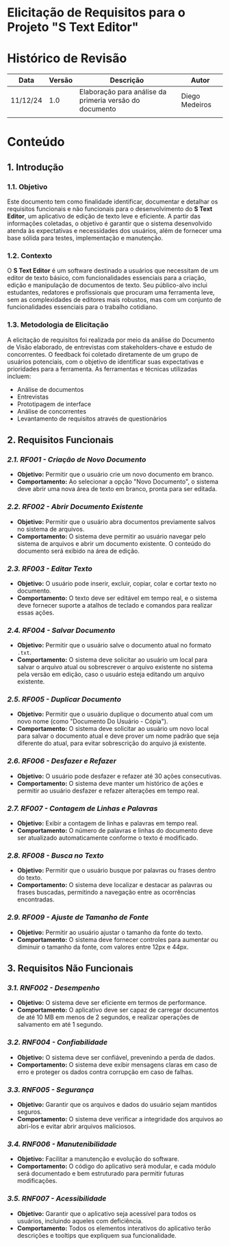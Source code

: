 # **Elicitação de Requisitos para o Projeto "S Text Editor"**

# **Histórico de Revisão**

| Data     | Versão | Descrição                                               | Autor          |
| -------- | ------ | ------------------------------------------------------- | -------------- |
| 11/12/24 | 1.0    | Elaboração para análise da primeria versão do documento | Diego Medeiros |
|          |        |                                                         |                |

# **Conteúdo**

## **1. Introdução**

### **1.1. Objetivo**

Este documento tem como finalidade identificar, documentar e detalhar os requisitos funcionais e não funcionais para o desenvolvimento do **S Text Editor**, um aplicativo de edição de texto leve e eficiente. A partir das informações coletadas, o objetivo é garantir que o sistema desenvolvido atenda às expectativas e necessidades dos usuários, além de fornecer uma base sólida para testes, implementação e manutenção.

### **1.2. Contexto**

O **S Text Editor** é um software destinado a usuários que necessitam de um editor de texto básico, com funcionalidades essenciais para a criação, edição e manipulação de documentos de texto. Seu público-alvo inclui estudantes, redatores e profissionais que procuram uma ferramenta leve, sem as complexidades de editores mais robustos, mas com um conjunto de funcionalidades essenciais para o trabalho cotidiano.

### **1.3. Metodologia de Elicitação**

A elicitação de requisitos foi realizada por meio da análise do Documento de Visão elaborado, de entrevistas com stakeholders-chave e estudo de concorrentes. O feedback foi coletado diretamente de um grupo de usuários potenciais, com o objetivo de identificar suas expectativas e prioridades para a ferramenta. As ferramentas e técnicas utilizadas incluem:

- Análise de documentos
- Entrevistas
- Prototipagem de interface
- Análise de concorrentes
- Levantamento de requisitos através de questionários

## **2. Requisitos Funcionais**

### _2.1. RF001 - Criação de Novo Documento_

- **Objetivo:** Permitir que o usuário crie um novo documento em branco.
- **Comportamento:** Ao selecionar a opção "Novo Documento", o sistema deve abrir uma nova área de texto em branco, pronta para ser editada.

### _2.2. RF002 - Abrir Documento Existente_

- **Objetivo:** Permitir que o usuário abra documentos previamente salvos no sistema de arquivos.
- **Comportamento:** O sistema deve permitir ao usuário navegar pelo sistema de arquivos e abrir um documento existente. O conteúdo do documento será exibido na área de edição.

### _2.3. RF003 - Editar Texto_

- **Objetivo:** O usuário pode inserir, excluir, copiar, colar e cortar texto no documento.
- **Comportamento:** O texto deve ser editável em tempo real, e o sistema deve fornecer suporte a atalhos de teclado e comandos para realizar essas ações.

### _2.4. RF004 - Salvar Documento_

- **Objetivo:** Permitir que o usuário salve o documento atual no formato `.txt`.
- **Comportamento:** O sistema deve solicitar ao usuário um local para salvar o arquivo atual ou sobrescrever o arquivo existente no sistema pela versão em edição, caso o usuário esteja editando um arquivo existente.

### _2.5. RF005 - Duplicar Documento_

- **Objetivo:** Permitir que o usuário duplique o documento atual com um novo nome (como "Documento Do Usuário - Cópia").
- **Comportamento:** O sistema deve solicitar ao usuário um novo local para salvar o documento atual e deve prover um nome padrão que seja diferente do atual, para evitar sobrescrição do arquivo já existente.

### _2.6. RF006 - Desfazer e Refazer_

- **Objetivo:** O usuário pode desfazer e refazer até 30 ações consecutivas.
- **Comportamento:** O sistema deve manter um histórico de ações e permitir ao usuário desfazer e refazer alterações em tempo real.

### _2.7. RF007 - Contagem de Linhas e Palavras_

- **Objetivo:** Exibir a contagem de linhas e palavras em tempo real.
- **Comportamento:** O número de palavras e linhas do documento deve ser atualizado automaticamente conforme o texto é modificado.

### _2.8. RF008 - Busca no Texto_

- **Objetivo:** Permitir que o usuário busque por palavras ou frases dentro do texto.
- **Comportamento:** O sistema deve localizar e destacar as palavras ou frases buscadas, permitindo a navegação entre as ocorrências encontradas.

### _2.9. RF009 - Ajuste de Tamanho de Fonte_

- **Objetivo:** Permitir ao usuário ajustar o tamanho da fonte do texto.
- **Comportamento:** O sistema deve fornecer controles para aumentar ou diminuir o tamanho da fonte, com valores entre 12px e 44px.

## **3. Requisitos Não Funcionais**

### _3.1. RNF002 - Desempenho_

- **Objetivo:** O sistema deve ser eficiente em termos de performance.
- **Comportamento:** O aplicativo deve ser capaz de carregar documentos de até 10 MB em menos de 2 segundos, e realizar operações de salvamento em até 1 segundo.

### _3.2. RNF004 - Confiabilidade_

- **Objetivo:** O sistema deve ser confiável, prevenindo a perda de dados.
- **Comportamento:** O sistema deve exibir mensagens claras em caso de erro e proteger os dados contra corrupção em caso de falhas.

### _3.3. RNF005 - Segurança_

- **Objetivo:** Garantir que os arquivos e dados do usuário sejam mantidos seguros.
- **Comportamento:** O sistema deve verificar a integridade dos arquivos ao abri-los e evitar abrir arquivos maliciosos.

### _3.4. RNF006 - Manutenibilidade_

- **Objetivo:** Facilitar a manutenção e evolução do software.
- **Comportamento:** O código do aplicativo será modular, e cada módulo será documentado e bem estruturado para permitir futuras modificações.

### _3.5. RNF007 - Acessibilidade_

- **Objetivo:** Garantir que o aplicativo seja acessível para todos os usuários, incluindo aqueles com deficiência.
- **Comportamento:** Todos os elementos interativos do aplicativo terão descrições e tooltips que expliquem sua funcionalidade.
